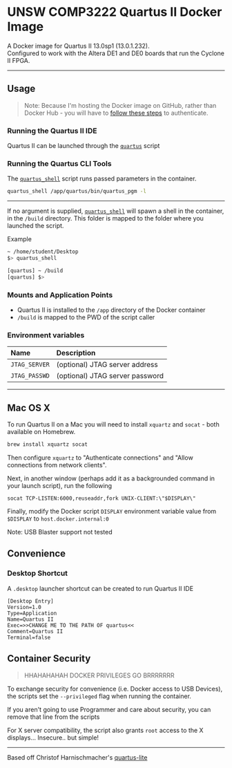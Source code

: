 # UNSW COMP3222 Quartus II Docker Image

A Docker image for Quartus II 13.0sp1 (13.0.1.232).  
Configured to work with the Altera DE1 and DE0 boards that run the Cyclone II FPGA.

---

## Usage

> Note: Because I'm hosting the Docker image on GitHub, rather than Docker Hub - you will have to [follow these steps](https://docs.github.com/en/packages/using-github-packages-with-your-projects-ecosystem/configuring-docker-for-use-with-github-packages#authenticating-to-github-packages) to authenticate.

### Running the Quartus II IDE

Quartus II can be launched through the [`quartus`](https://raw.githubusercontent.com/featherbear/UNSW-COMP3222/docker/quartus) script

### Running the Quartus CLI Tools

The [`quartus_shell`](https://raw.githubusercontent.com/featherbear/UNSW-COMP3222/docker/quartus) script runs passed parameters in the container.  

```bash
quartus_shell /app/quartus/bin/quartus_pgm -l
```

---

If no argument is supplied, [`quartus_shell`](https://raw.githubusercontent.com/featherbear/UNSW-COMP3222/docker/quartus_shell) will spawn a shell in the container, in the `/build` directory. This folder is mapped to the folder where you launched the script.

Example

```bash
~ /home/student/Desktop
$> quartus_shell

[quartus] ~ /build
[quartus] $> 
```

### Mounts and Application Points

* Quartus II is installed to the `/app` directory of the Docker container
* `/build` is mapped to the PWD of the script caller

### Environment variables

|Name|Description|
|:---|:----------|
|`JTAG_SERVER`|(optional) JTAG server address|
|`JTAG_PASSWD`|(optional) JTAG server password|

---

## Mac OS X

To run Quartus II on a Mac you will need to install `xquartz` and `socat` - both available on Homebrew.  

```bash
brew install xquartz socat 
```

Then configure `xquartz` to "Authenticate connections" and "Allow connections from network clients".  

Next, in another window (perhaps add it as a backgrounded command in your launch script), run the following

```
socat TCP-LISTEN:6000,reuseaddr,fork UNIX-CLIENT:\"$DISPLAY\"
```

Finally, modify the Docker script `DISPLAY` environment variable value from `$DISPLAY` to `host.docker.internal:0`

Note: USB Blaster support not tested

## Convenience

### Desktop Shortcut

A `.desktop` launcher shortcut can be created to run Quartus II IDE

```
[Desktop Entry]
Version=1.0
Type=Application
Name=Quartus II
Exec=>>CHANGE ME TO THE PATH OF quartus<<
Comment=Quartus II
Terminal=false
```

## Container Security

> HHAHAHAHAH DOCKER PRIVILEGES GO BRRRRRRR

To exchange security for convenience (i.e. Docker access to USB Devices), the scripts set the `--privileged` flag when running the container.  

If you aren't going to use Programmer and care about security, you can remove that line from the scripts

For X server compatibility, the script also grants `root` access to the X displays... Insecure.. but simple!

---

Based off Christof Harnischmacher's [quartus-lite](https://github.com/chriz2600/quartus-lite)
